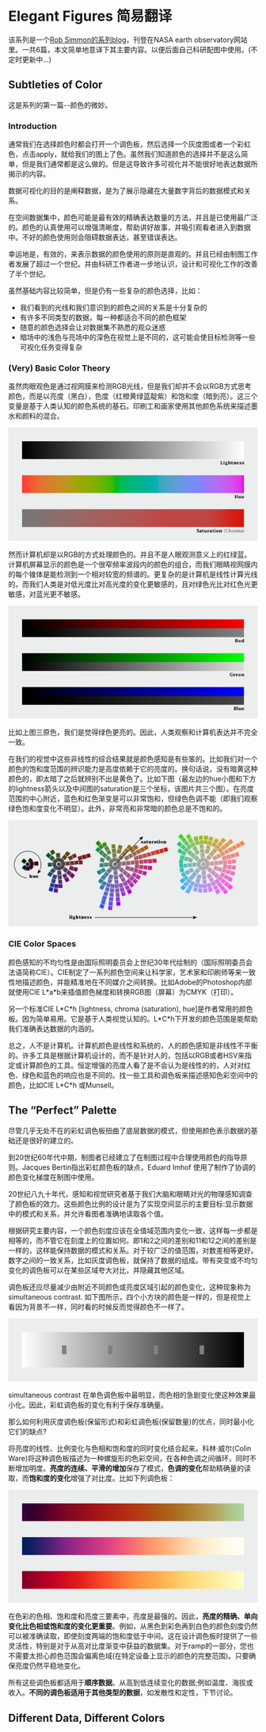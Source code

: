 # Elegant Figures 简易翻译

该系列是一个[Rob Simmon的系列blog](https://earthobservatory.nasa.gov/blogs/elegantfigures/2013/08/05/subtleties-of-color-part-1-of-6/)，刊登在NASA earth observatory网站里。一共6篇，本文简单地意译下其主要内容。以便后面自己科研配图中使用。(不定时更新中...)

## Subtleties of Color 

这是系列的第一篇--颜色的微妙。

### Introduction

通常我们在选择颜色时都会打开一个调色板，然后选择一个灰度图或者一个彩虹色，点击apply，就给我们的图上了色。虽然我们知道颜色的选择并不是这么简单，但是我们通常都是这么做的。但是这导致许多可视化并不能很好地表达数据所揭示的内容。

数据可视化的目的是阐释数据，是为了展示隐藏在大量数字背后的数据模式和关系。

在空间数据集中，颜色可能是最有效的精确表达数量的方法，并且是已使用最广泛的。颜色的认真使用可以增强清晰度，帮助讲好故事，并吸引观看者进入到数据中。不好的颜色使用则会阻碍数据表达，甚至错误表达。

幸运地是，有效的，来表示数据的颜色使用的原则是直观的。并且已经由制图工作者发展了超过一个世纪。并由科研工作者进一步地认识，设计和可视化工作的改善了半个世纪。

虽然基础内容比较简单，但是仍有一些复杂的颜色选择，比如：

- 我们看到的光线和我们意识到的颜色之间的关系是十分复杂的
- 有许多不同类型的数据，每一种都适合不同的颜色框架
- 随意的颜色选择会让对数据集不熟悉的观众迷惑
- 暗场中的浅色与亮场中的深色在视觉上是不同的，这可能会使目标检测等一些可视化任务变得复杂

### (Very) Basic Color Theory

虽然肉眼观色是通过视网膜来检测RGB光线，但是我们却并不会以RGB方式思考颜色，而是以亮度（黑白），色度（红橙黄绿蓝靛紫）和饱和度（暗到亮）。这三个变量是基于人类认知的颜色系统的基石。印刷工和画家使用其他颜色系统来描述墨水和颜料的混合。

![](lightness_hue_saturation_618.png)

然而计算机却是以RGB的方式处理颜色的。并且不是人眼观测意义上的红绿蓝。计算机屏幕显示的颜色是一个很窄频率波段内的颜色的组合，而我们眼睛视网膜内的每个锥体是能检测到一个相对较宽的频谱的。更复杂的是计算机是线性计算光线的，而我们人类是对低光度比对高光度的变化更敏感的，且对绿色光比对红色光更敏感，对蓝光更不敏感。

![](red_green_blue_618.png)

比如上图三原色，我们是觉得绿色更亮的。因此，人类观察和计算机表达并不完全一致。

在我们的视觉中这些非线性的综合结果就是颜色感知是有些笨的。比如我们对一个颜色的饱和度范围的辨识能力是高度依赖于它的亮度的。换句话说，没有暗黄这种颜色的，即太暗了之后就辨别不出是黄色了。比如下图（最左边的hue小图和下方的lightness箭头以及中间图的saturation是三个坐标，该图片共三个图）。在亮度范围的中心附近，蓝色和红色渐变是可以非常饱和，但绿色色调不能（即我们观察绿色饱和度变化不明显）。此外，非常亮和非常暗的颜色总是不饱和的。

![](hsl_diagram_618.png)

### CIE Color Spaces

颜色感知的不均匀性是由国际照明委员会上世纪30年代绘制的（国际照明委员会法语简称CIE）。CIE制定了一系列颜色空间来让科学家，艺术家和印刷师等来一致性地描述颜色，并能精准地在不同媒介之间转换。比如Adobe的Photoshop内部就使用CIE L\*a\*b来插值颜色梯度和转换RGB图（屏幕）为CMYK（打印）。

另一个标准CIE L\*C\*h \[lightness, chroma (saturation), hue\]是作者常用的颜色板。因为简单易用。它是基于人类视觉认知的。L\*C\*h下开发的颜色范围是能帮助我们准确表达数据的内涵的。

总之，人不是计算机。计算机颜色是线性和系统的，人的颜色感知是非线性不平衡的。许多工具是根据计算机设计的，而不是针对人的，包括以RGB或者HSV来指定或计算颜色的工具。恒定增强的亮度人看了是不会认为是线性的的，人对对红色、绿色和蓝色的响应也是不同的。找一些工具和调色板来描述感知色彩空间中的颜色，比如CIE L\*C\*h 或Munsell。

## The “Perfect” Palette

尽管几乎无处不在的彩虹调色板扭曲了底层数据的模式，但使用颜色表示数据的基础还是很好的建立的。

到20世纪60年代中期，制图者已经建立了在制图过程中合理使用颜色的指导原则。Jacques Bertin指出彩虹颜色板的缺点，Eduard Imhof  使用了制作了协调的颜色变化梯度在制图中使用。

20世纪八九十年代，感知和视觉研究者基于我们大脑和眼睛对光的物理感知调查了颜色板的效力。这些颜色比例的设计是为了实现空间显示的主要目标:显示数据中的模式和关系，并允许看图者准确地读取各个值。

根据研究主要内容，一个颜色刻度应该在全值域范围内变化一致，这样每一步都是相等的，而不管它在刻度上的位置如何。即1和2之间的差别和11和12之间的差别是一样的，这样能保持数据的模式和关系。对于较广泛的值范围，对数差相等更好。数字之间的一致关系，比如灰度调色板，就保持了数据的组成。带有突变或不均匀变化的调色板可以在某些区域夸大对比，并隐藏其他区域。

调色板还应尽量减少由附近不同颜色或亮度区域引起的颜色变化，这种现象称为simultaneous contrast. 如下图所示，四个小方块的颜色是一样的，但是视觉上看因为背景不一样，同时看的时候反而觉得颜色不一样了。

![](simultaneous_contrast_618.png)

simultaneous contrast 在单色调色板中最明显，而色相的急剧变化使这种效果最小化。因此，彩虹调色板的变化有利于保存准确量。

那么如何利用灰度调色板(保留形式)和彩虹调色板(保留数量)的优点，同时最小化它们的缺点?

将亮度的线性、比例变化与色相和饱和度的同时变化结合起来。科林·威尔(Colin Ware)将这种调色板描述为一种螺旋形的色彩空间，在各种色调之间循环，同时不断增加明度。**亮度的连续、平滑的增加**保存了模式，**色调的变化**帮助精确量的读取，而**饱和度的变化**增强了对比度。比如下列调色板：

![](three_perceptual_palettes_618.png)

在色彩的色相、饱和度和亮度三要素中，亮度是最强的。因此，**亮度的精确、单向变化比色相或饱和度的变化更重要**。例如，从黑色到彩色再到白色的颜色刻度仍然可以被准确读取，即使刻度两端的饱和度低于中间。这在设计调色板时提供了一些灵活性，特别是对于从高对比度渐变中获益的数据集。对于ramp的一部分，您也不需要太担心颜色范围会偏离色域(在特定设备上显示的颜色的完整范围)。只要确保亮度仍然平稳地变化。

所有这些调色板都适用于**顺序数据**。从高到低连续变化的数据;例如温度、海拔或收入。**不同的调色板适用于其他类型的数据**，如发散性和定性，下节讨论。

## Different Data, Different Colors
